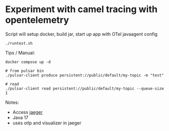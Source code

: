 # Experiment with camel tracing with opentelemetry


Script will setup docker, build jar, start up app with OTel javaagent config

`./runtest.sh`


Tips / Manual:

```
docker compose up -d

# from pulsar bin
./pulsar-client produce persistent://public/default/my-topic -m "test"

# read
./pulsar-client read persistent://public/default/my-topic --queue-size 1

```


Notes:

* Access [jaeger](http://localhost:16686/)
* Java 17
* uses otlp and visualizer in jaeger